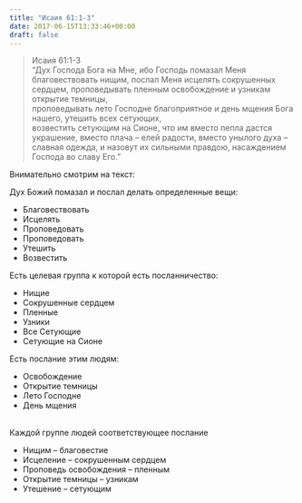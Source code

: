 ```yaml
---
title: "Исаия 61:1-3"
date: 2017-06-15T13:33:46+00:00
draft: false
---
```


> Исаия 61:1-3  
> &#8220;Дух Господа Бога на Мне, ибо Господь помазал Меня благовествовать нищим, послал Меня исцелять сокрушенных сердцем, проповедывать пленным освобождение и узникам открытие темницы,  
> проповедывать лето Господне благоприятное и день мщения Бога нашего, утешить всех сетующих,  
> возвестить сетующим на Сионе, что им вместо пепла дастся украшение, вместо плача – елей радости, вместо унылого духа – славная одежда, и назовут их сильными правдою, насаждением Господа во славу Его.&#8221;

  
Внимательно смотрим на текст:

Дух Божий помазал и послал делать определенные вещи:

  * Благовествовать
  * Исцелять
  * Проповедовать
  * Проповедовать
  * Утешить
  * Возвестить

Есть целевая группа к которой есть посланничество:

  * Нищие
  * Сокрушенные сердцем
  * Пленные
  * Узники
  * Все Сетующие
  * Сетующие на Сионе

Есть послание этим людям:

  * Освобождение
  * Открытие темницы
  * Лето Господне
  * День мщения

&nbsp;  
Каждой группе людей соответствующее послание

  * Нищим &#8211; благовестие
  * Исцеление &#8211; сокрушенным сердцем
  * Проповедь освобождения &#8211; пленным
  * Открытие темницы &#8211; узникам
  * Утешение &#8211; сетующим

&nbsp;
